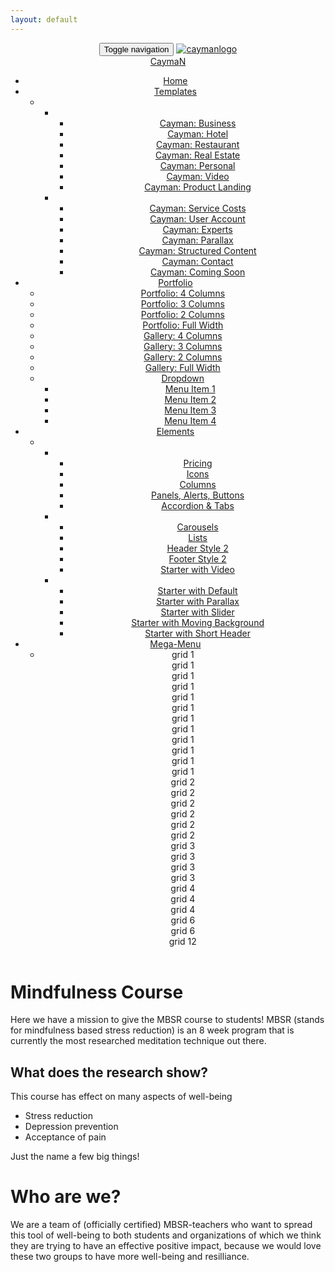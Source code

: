 ```yaml
---
layout: default
---
```


<header id="header">
<div id="mega-menu" class="header header2 header-sticky primary-menu icons-no default-skin fadeInUp align-right">
	<div class="container">
		<div class="row">
			<nav class="navbar navbar-default redq" role="navigation">
			<div class="container">
				<!-- Brand and toggle get grouped for better mobile display -->
				<div class="navbar-header">
					<button type="button" class="navbar-toggle" data-toggle="collapse">
					<span class="sr-only">Toggle navigation</span>
					<span class="icon-bar"></span>
					<span class="icon-bar"></span>
					<span class="icon-bar"></span>
					</button>
					<a class="navbar-brand large" href="index.html"><img src="assets/img/logo.png" alt="caymanlogo"></a>
				</div>
				<!-- Collect the nav links, forms, and other content for toggling -->
				<!-- <div class="collapse navbar-collapse" id="bs-example-navbar-collapse-1"> -->
				<div class="collapse navbar-collapse">
					<a class="navbar-brand mobile pull-left" href="#"><i class="fa fa-diamond"></i> Cayma<span class="logo-style">N</span></a>
					<a class="mobile-menu-close"><i class="fa fa-random"></i></a>
					<ul class="nav navbar-nav nav-list">
						<li>
						<a href="index.html"><i class="fa fa-bolt"></i><span class="link-item">Home</span></a>
						</li>
						<li class="dropdown redq-halfwidth">
						<a href="#" class="dropdown-toggle" data-toggle="dropdown"><i class="fa fa-cogs"></i><span class="link-item"> Templates </span></a>
						<ul class="dropdown-menu">
							<li>
							<!-- Content container to add padding -->
							<!-- <div class="redq-content"> -->
							<ul class="columns col-lg-6 col-sm-6 list-unstyled">
								<li>
								<ul>
									<li>
									<a href="index-business.html">Cayman: Business</a>
									</li>
									<li>
									<a href="index-hotel.html">Cayman: Hotel</a>
									</li>
									<li>
									<a href="index-restaurant.html">Cayman: Restaurant</a>
									</li>
									<li>
									<a href="index-realestate.html">Cayman: Real Estate</a>
									</li>
									<li>
									<a href="index-personal.html">Cayman: Personal</a>
									</li>
									<li>
									<a href="index-video.html">Cayman: Video</a>
									</li>
									<li>
									<a href="index-product.html">Cayman: Product Landing</a>
									</li>
								</ul>
								</li>
							</ul>
							<ul class="columns col-lg-6 col-sm-6 list-unstyled">
								<li>
								<ul>
									<li>
									<a href="index-servicecost.html">Cayman: Service Costs</a>
									</li>
									<li>
									<a href="template-account.html">Cayman: User Account</a>
									</li>
									<li>
									<a href="index-experts.html">Cayman: Experts</a>
									</li>
									<li>
									<a href="index-parallax.html">Cayman: Parallax</a>
									</li>
									<li>
									<a href="structured-content.html">Cayman: Structured Content</a>
									</li>
									<li>
									<a href="contact.html">Cayman: Contact</a>
									</li>
									<li>
									<a href="index-comingsoon.html">Cayman: Coming Soon</a>
									</li>
								</ul>
								</li>
							</ul>
							<!-- </div> -->
							</li>
						</ul>
						</li>
						<li class="dropdown">
						<a href="#" class="dropdown-toggle" data-toggle="dropdown"><i class="fa fa-bolt"></i><span class="link-item">Portfolio</span></a>
						<ul class="sub-menu">
							<li><a href="portfolio-4columns.html">Portfolio: 4 Columns</a></li>
							<li><a href="portfolio-3columns.html">Portfolio: 3 Columns</a></li>
							<li><a href="portfolio-2columns.html">Portfolio: 2 Columns</a></li>
							<li><a href="portfolio-fullwidth.html">Portfolio: Full Width</a></li>
							<li><a href="gallery-4columns.html">Gallery: 4 Columns</a></li>
							<li><a href="gallery-3columns.html">Gallery: 3 Columns</a></li>
							<li><a href="gallery-2columns.html">Gallery: 2 Columns</a></li>
							<li><a href="gallery-fullwidth.html">Gallery: Full Width</a></li>
							<li class="dropdown">
							<a href="#">Dropdown</a>
							<ul class="sub-menu">
								<li><a href="#">Menu Item 1</a></li>
								<li><a href="#">Menu Item 2</a></li>
								<li><a href="#">Menu Item 3</a></li>
								<li><a href="#">Menu Item 4</a></li>
							</ul>
							</li>
						</ul>
						</li>
						<li class="dropdown redq-fullwidth">
						<a href="#" class="dropdown-toggle" data-toggle="dropdown"><i class="fa fa-tasks"></i><span class="link-item"> Elements </span></a>
						<ul class="dropdown-menu">
							<li>
							<!-- Content container to add padding -->
							<!-- <div class="redq-content"> -->
							<ul class="columns col-lg-4 col-sm-4 list-unstyled">
								<li>
								<ul>
									<li>
									<a href="elements-pricing.html"><i class="fa fa-life-ring"></i> Pricing</a>
									</li>
									<li>
									<a href="elements-icons.html"><i class="fa fa-university"></i> Icons</a>
									</li>
									<li>
									<a href="elements-columns.html"><i class="fa fa-cubes"></i> Columns</a>
									</li>
									<li>
									<a href="elements-buttons.html"><i class="fa fa-tasks"></i>Panels, Alerts, Buttons</a>
									</li>
									<li>
									<a href="elements-accordions-tabs.html"><i class="fa fa-briefcase"></i> Accordion & Tabs</a>
									</li>
								</ul>
								</li>
							</ul>
							<ul class="columns col-lg-4 col-sm-4 list-unstyled">
								<li>
								<ul>
									<li>
									<a href="elements-carousels.html"><i class="fa fa-sliders"></i> Carousels</a>
									</li>
									<li>
									<a href="elements-fancylists.html"><i class="fa fa-bar-chart-o"></i>Lists</a>
									</li>
									<li>
									<a href="elements-header2.html"><i class="fa fa-globe"></i> Header Style 2</a>
									</li>
									<li>
									<a href="elements-footer2.html"><i class="fa fa-database"></i> Footer Style 2</a>
									</li>
									<li>
									<a href="starter-video.html"><i class="fa fa-globe"></i> Starter with Video</a>
									</li>
								</ul>
								</li>
							</ul>
							<ul class="columns col-lg-4 col-sm-4 list-unstyled">
								<li>
								<ul>
									<li>
									<a href="starter-default.html"><i class="fa fa-globe"></i> Starter with Default</a>
									</li>
									<li>
									<a href="starter-parallax.html"><i class="fa fa-database"></i> Starter with Parallax</a>
									</li>
									<li>
									<a href="starter-slider.html"><i class="fa fa-codepen"></i>Starter with Slider</a>
									</li>
									<li>
									<a href="starter-movingbackground.html"><i class="fa fa-bar-chart-o"></i> Starter with Moving Background</a>
									</li>
									<li>
									<a href="starter-shortheader.html"><i class="fa fa-sliders"></i> Starter with Short Header</a>
									</li>
								</ul>
								</li>
							</ul>
							<!-- </div> -->
							</li>
						</ul>
						</li>
						<li class="dropdown redq-fullwidth">
						<a href="#" class="dropdown-toggle" data-toggle="dropdown"><i class="fa fa-users"></i><span class="link-item"> Mega-Menu </span></a>
						<ul class="dropdown-menu">
							<li>
							<div class="container">
								<div class="row show-grid">
									<div class="col-lg-1">
										 grid 1
									</div>
									<div class="col-lg-1">
										 grid 1
									</div>
									<div class="col-lg-1">
										 grid 1
									</div>
									<div class="col-lg-1">
										 grid 1
									</div>
									<div class="col-lg-1">
										 grid 1
									</div>
									<div class="col-lg-1">
										 grid 1
									</div>
									<div class="col-lg-1">
										 grid 1
									</div>
									<div class="col-lg-1">
										 grid 1
									</div>
									<div class="col-lg-1">
										 grid 1
									</div>
									<div class="col-lg-1">
										 grid 1
									</div>
									<div class="col-lg-1">
										 grid 1
									</div>
									<div class="col-lg-1">
										 grid 1
									</div>
								</div>
								<!-- end .row -->
								<div class="row show-grid">
									<div class="col-lg-2">
										 grid 2
									</div>
									<div class="col-lg-2">
										 grid 2
									</div>
									<div class="col-lg-2">
										 grid 2
									</div>
									<div class="col-lg-2">
										 grid 2
									</div>
									<div class="col-lg-2">
										 grid 2
									</div>
									<div class="col-lg-2">
										 grid 2
									</div>
								</div>
								<!-- end .row -->
								<div class="row show-grid">
									<div class="col-lg-3">
										 grid 3
									</div>
									<div class="col-lg-3">
										 grid 3
									</div>
									<div class="col-lg-3">
										 grid 3
									</div>
									<div class="col-lg-3">
										 grid 3
									</div>
								</div>
								<!-- end .row -->
								<div class="row show-grid">
									<div class="col-lg-4">
										 grid 4
									</div>
									<div class="col-lg-4">
										 grid 4
									</div>
									<div class="col-lg-4">
										 grid 4
									</div>
								</div>
								<!-- end .row -->
								<div class="row show-grid">
									<div class="col-lg-6">
										 grid 6
									</div>
									<div class="col-lg-6">
										 grid 6
									</div>
								</div>
								<!-- end .row -->
								<div class="row show-grid">
									<div class="col-lg-12">
										 grid 12
									</div>
								</div>
								<!-- end .row -->
							</div>
							<!-- end .redq-content -->
							</li>
						</ul>
						<!-- end .dropdown-menu -->
						</li>
						<!-- end .dropdown -->
					</ul>
					<!-- end .nav .navbar-nav -->
				</div>
				<!-- end .navbar-collapse -->
				<!-- </div> -->
				<!-- end .container-fluid -->
			</div>
			<!-- end .container -->
			</nav>
			<!-- end nav -->
		</div>
		<!-- end .row -->
	</div>
	<!-- end .container -->
</div>
<!-- end .header -->
</header>

# Mindfulness Course
Here we have a mission to give the MBSR course to students! MBSR (stands for mindfulness based stress reduction) is an 8 week program that is currently the most researched meditation technique out there.

## What does the research show?
This course has effect on many aspects of well-being
* Stress reduction
* Depression prevention
* Acceptance of pain

Just the name a few big things!

# Who are we?
We are a team of (officially certified) MBSR-teachers who want to spread this tool of well-being to both students and organizations of which we think they are trying to have an effective positive impact, because we would love these two groups to have more well-being and resilliance.
